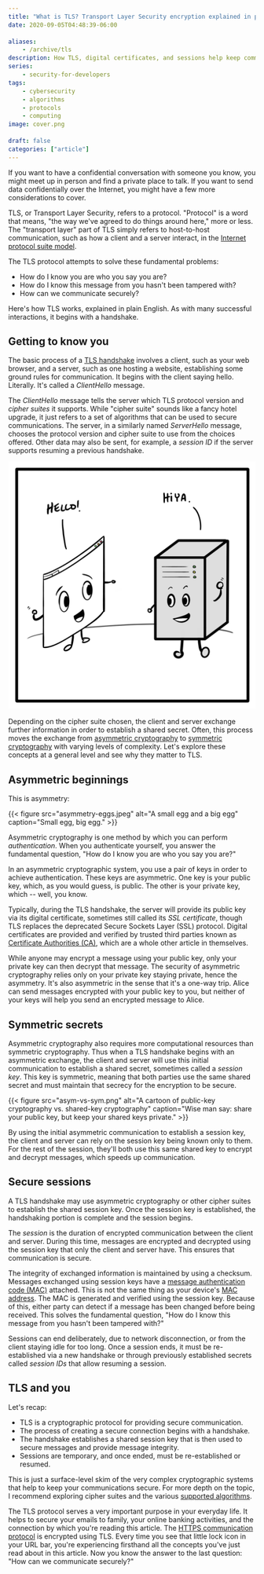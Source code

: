 ```yaml
---
title: "What is TLS? Transport Layer Security encryption explained in plain english"
date: 2020-09-05T04:48:39-06:00

aliases:
    - /archive/tls
description: How TLS, digital certificates, and sessions help keep communications secure.
series:
    - security-for-developers
tags:
    - cybersecurity
    - algorithms
    - protocols
    - computing
image: cover.png
 
draft: false
categories: ["article"]
---
```


If you want to have a confidential conversation with someone you know, you might meet up in person and find a private place to talk. If you want to send data confidentially over the Internet, you might have a few more considerations to cover.

TLS, or Transport Layer Security, refers to a protocol. "Protocol" is a word that means, "the way we've agreed to do things around here," more or less. The "transport layer" part of TLS simply refers to host-to-host communication, such as how a client and a server interact, in the [Internet protocol suite model](https://en.wikipedia.org/wiki/Internet_protocol_suite).

The TLS protocol attempts to solve these fundamental problems:

- How do I know you are who you say you are?
- How do I know this message from you hasn't been tampered with?
- How can we communicate securely?

Here's how TLS works, explained in plain English. As with many successful interactions, it begins with a handshake.

## Getting to know you

The basic process of a [TLS handshake](https://en.wikipedia.org/wiki/Transport_Layer_Security#TLS_handshake) involves a client, such as your web browser, and a server, such as one hosting a website, establishing some ground rules for communication. It begins with the client saying hello. Literally. It's called a *ClientHello* message.

The *ClientHello* message tells the server which TLS protocol version and _cipher suites_ it supports. While "cipher suite" sounds like a fancy hotel upgrade, it just refers to a set of algorithms that can be used to secure communications. The server, in a similarly named *ServerHello* message, chooses the protocol version and cipher suite to use from the choices offered. Other data may also be sent, for example, a _session ID_ if the server supports resuming a previous handshake.

![A cartoon of a client and server saying hello](hello-hello.png)

Depending on the cipher suite chosen, the client and server exchange further information in order to establish a shared secret. Often, this process moves the exchange from [asymmetric cryptography](https://en.wikipedia.org/wiki/Public-key_cryptography) to [symmetric cryptography](https://en.wikipedia.org/wiki/Symmetric-key_algorithm) with varying levels of complexity. Let's explore these concepts at a general level and see why they matter to TLS.

## Asymmetric beginnings

This is asymmetry:

{{< figure src="asymmetry-eggs.jpeg" alt="A small egg and a big egg" caption="Small egg, big egg." >}}

Asymmetric cryptography is one method by which you can perform _authentication_. When you authenticate yourself, you answer the fundamental question, "How do I know you are who you say you are?"

In an asymmetric cryptographic system, you use a pair of keys in order to achieve authentication. These keys are asymmetric. One key is your public key, which, as you would guess, is public. The other is your private key, which -- well, you know.

Typically, during the TLS handshake, the server will provide its public key via its digital certificate, sometimes still called its _SSL certificate_, though TLS replaces the deprecated Secure Sockets Layer (SSL) protocol. Digital certificates are provided and verified by trusted third parties known as [Certificate Authorities (CA)](https://en.wikipedia.org/wiki/Certificate_authority), which are a whole other article in themselves.

While anyone may encrypt a message using your public key, only your private key can then decrypt that message. The security of asymmetric cryptography relies only on your private key staying private, hence the asymmetry. It's also asymmetric in the sense that it's a one-way trip. Alice can send messages encrypted with your public key to you, but neither of your keys will help you send an encrypted message to Alice.

## Symmetric secrets

Asymmetric cryptography also requires more computational resources than symmetric cryptography. Thus when a TLS handshake begins with an asymmetric exchange, the client and server will use this initial communication to establish a shared secret, sometimes called a _session key_. This key is symmetric, meaning that both parties use the same shared secret and must maintain that secrecy for the encryption to be secure.

{{< figure src="asym-vs-sym.png" alt="A cartoon of public-key cryptography vs. shared-key cryptography" caption="Wise man say: share your public key, but keep your shared keys private." >}}

By using the initial asymmetric communication to establish a session key, the client and server can rely on the session key being known only to them. For the rest of the session, they'll both use this same shared key to encrypt and decrypt messages, which speeds up communication.

## Secure sessions

A TLS handshake may use asymmetric cryptography or other cipher suites to establish the shared session key. Once the session key is established, the handshaking portion is complete and the session begins.

The _session_ is the duration of encrypted communication between the client and server. During this time, messages are encrypted and decrypted using the session key that only the client and server have. This ensures that communication is secure.

The integrity of exchanged information is maintained by using a checksum. Messages exchanged using session keys have a [message authentication code (MAC)](https://en.wikipedia.org/wiki/Message_authentication_code) attached. This is not the same thing as your device's [MAC address](https://en.wikipedia.org/wiki/MAC_address). The MAC is generated and verified using the session key. Because of this, either party can detect if a message has been changed before being received. This solves the fundamental question, "How do I know this message from you hasn't been tampered with?"

Sessions can end deliberately, due to network disconnection, or from the client staying idle for too long. Once a session ends, it must be re-established via a new handshake or through previously established secrets called _session IDs_ that allow resuming a session.

## TLS and you

Let's recap:

- TLS is a cryptographic protocol for providing secure communication.
- The process of creating a secure connection begins with a handshake.
- The handshake establishes a shared session key that is then used to secure messages and provide message integrity.
- Sessions are temporary, and once ended, must be re-established or resumed.

This is just a surface-level skim of the very complex cryptographic systems that help to keep your communications secure. For more depth on the topic, I recommend exploring cipher suites and the various [supported algorithms](https://en.wikipedia.org/wiki/Cipher_suite#Supported_algorithms).

The TLS protocol serves a very important purpose in your everyday life. It helps to secure your emails to family, your online banking activities, and the connection by which you're reading this article. The [HTTPS communication protocol](https://en.wikipedia.org/wiki/HTTPS) is encrypted using TLS. Every time you see that little lock icon in your URL bar, you're experiencing firsthand all the concepts you've just read about in this article. Now you know the answer to the last question: "How can we communicate securely?"
